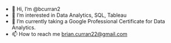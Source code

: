 - 👋 Hi, I’m @bcurran2
- 👀 I’m interested in Data Analytics, SQL, Tableau
- 🌱 I’m currently taking a Google Professional Certificate for Data Analytics.
- 📫 How to reach me brian.curran22@gmail.com

<!---
bcurran2/bcurran2 is a ✨ special ✨ repository because its `README.md` (this file) appears on your GitHub profile.
You can click the Preview link to take a look at your changes.
--->
